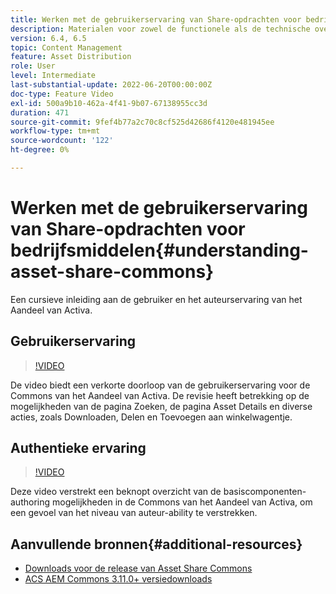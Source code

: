 ```yaml
---
title: Werken met de gebruikerservaring van Share-opdrachten voor bedrijfsmiddelen
description: Materialen voor zowel de functionele als de technische overeenkomst Activa Share Commons
version: 6.4, 6.5
topic: Content Management
feature: Asset Distribution
role: User
level: Intermediate
last-substantial-update: 2022-06-20T00:00:00Z
doc-type: Feature Video
exl-id: 500a9b10-462a-4f41-9b07-67138955cc3d
duration: 471
source-git-commit: 9fef4b77a2c70c8cf525d42686f4120e481945ee
workflow-type: tm+mt
source-wordcount: '122'
ht-degree: 0%

---
```


# Werken met de gebruikerservaring van Share-opdrachten voor bedrijfsmiddelen{#understanding-asset-share-commons}

Een cursieve inleiding aan de gebruiker en het auteurservaring van het Aandeel van Activa.

## Gebruikerservaring

>[!VIDEO](https://video.tv.adobe.com/v/20497?quality=12&learn=on)

De video biedt een verkorte doorloop van de gebruikerservaring voor de Commons van het Aandeel van Activa. De revisie heeft betrekking op de mogelijkheden van de pagina Zoeken, de pagina Asset Details en diverse acties, zoals Downloaden, Delen en Toevoegen aan winkelwagentje.

## Authentieke ervaring

>[!VIDEO](https://video.tv.adobe.com/v/20498?quality=12&learn=on)

Deze video verstrekt een beknopt overzicht van de basiscomponenten-authoring mogelijkheden in de Commons van het Aandeel van Activa, om een gevoel van het niveau van auteur-ability te verstrekken.

## Aanvullende bronnen{#additional-resources}

* [Downloads voor de release van Asset Share Commons](https://github.com/Adobe-Marketing-Cloud/asset-share-commons/releases)
* [ACS AEM Commons 3.11.0+ versiedownloads](https://github.com/Adobe-Consulting-Services/acs-aem-commons/releases)
